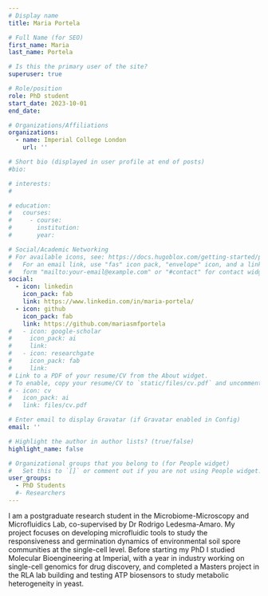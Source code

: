 ```yaml
---
# Display name
title: Maria Portela

# Full Name (for SEO)
first_name: Maria
last_name: Portela

# Is this the primary user of the site?
superuser: true

# Role/position
role: PhD student
start_date: 2023-10-01
end_date: 

# Organizations/Affiliations
organizations:
  - name: Imperial College London
    url: ''

# Short bio (displayed in user profile at end of posts)
#bio: 

# interests:
#   

# education:
#   courses:
#     - course: 
#       institution: 
#       year: 

# Social/Academic Networking
# For available icons, see: https://docs.hugoblox.com/getting-started/page-builder/#icons
#   For an email link, use "fas" icon pack, "envelope" icon, and a link in the
#   form "mailto:your-email@example.com" or "#contact" for contact widget.
social:
  - icon: linkedin
    icon_pack: fab
    link: https://www.linkedin.com/in/maria-portela/
  - icon: github
    icon_pack: fab
    link: https://github.com/mariasmfportela
#   - icon: google-scholar
#     icon_pack: ai
#     link: 
#   - icon: researchgate
#     icon_pack: fab
#     link: 
# Link to a PDF of your resume/CV from the About widget.
# To enable, copy your resume/CV to `static/files/cv.pdf` and uncomment the lines below.
# - icon: cv
#   icon_pack: ai
#   link: files/cv.pdf

# Enter email to display Gravatar (if Gravatar enabled in Config)
email: ''

# Highlight the author in author lists? (true/false)
highlight_name: false

# Organizational groups that you belong to (for People widget)
#   Set this to `[]` or comment out if you are not using People widget.
user_groups:
  - PhD Students
  #- Researchers
---
```


I am a postgraduate research student in the Microbiome-Microscopy and Microfluidics Lab, co-supervised by Dr Rodrigo Ledesma-Amaro. My project focuses on developing microfluidic tools to study the responsiveness and germination dynamics of environmental soil spore communities at the single-cell level. Before starting my PhD I studied Molecular Bioengineering at Imperial, with a year in industry working on single-cell genomics for drug discovery, and completed a Masters project in the RLA lab building and testing ATP biosensors to study metabolic heterogeneity in yeast.